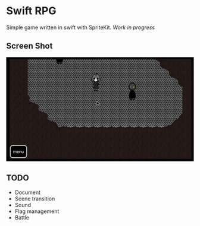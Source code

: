 # Swift RPG

Simple game written in swift with SpriteKit.
*Work in progress*

## Screen Shot

![screen_shot](./readme_resources/movie.gif)

## TODO

- Document
- Scene transition
- Sound
- Flag management
- Battle
